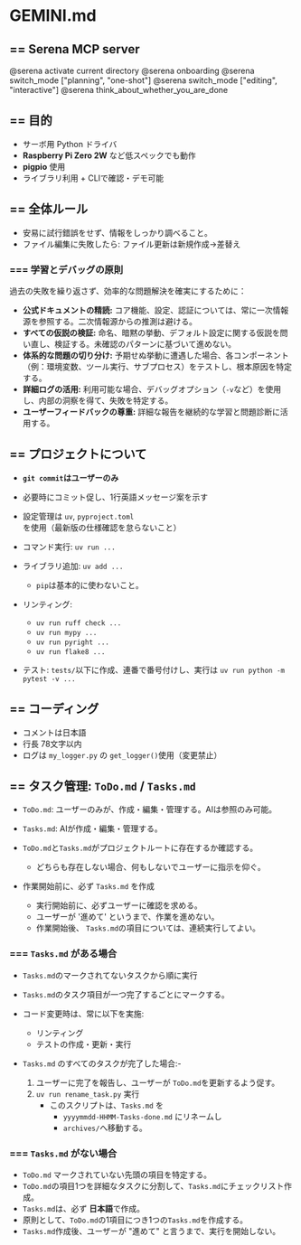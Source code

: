 # GEMINI.md

## == Serena MCP server

@serena activate current directory
@serena onboarding
@serena switch_mode ["planning", "one-shot"]
@serena switch_mode ["editing", "interactive"]
@serena think_about_whether_you_are_done


## == 目的

- サーボ用 Python ドライバ
- **Raspberry Pi Zero 2W** など低スペックでも動作
- **pigpio** 使用
- ライブラリ利用 + CLIで確認・デモ可能


## == 全体ルール

- 安易に試行錯誤をせず、情報をしっかり調べること。
- ファイル編集に失敗したら: ファイル更新は新規作成→差替え


### === 学習とデバッグの原則

過去の失敗を繰り返さず、効率的な問題解決を確実にするために：

- **公式ドキュメントの精読:** コア機能、設定、認証については、常に一次情報源を参照する。二次情報源からの推測は避ける。
- **すべての仮説の検証:** 命名、暗黙の挙動、デフォルト設定に関する仮説を問い直し、検証する。未確認のパターンに基づいて進めない。
- **体系的な問題の切り分け:** 予期せぬ挙動に遭遇した場合、各コンポーネント（例：環境変数、ツール実行、サブプロセス）をテストし、根本原因を特定する。
- **詳細ログの活用:** 利用可能な場合、デバッグオプション（`-v`など）を使用し、内部の洞察を得て、失敗を特定する。
- **ユーザーフィードバックの尊重:** 詳細な報告を継続的な学習と問題診断に活用する。


## == プロジェクトについて

- **`git commit`はユーザーのみ**
- 必要時にコミット促し、1行英語メッセージ案を示す

- 設定管理は `uv`, `pyproject.toml` を使用（最新版の仕様確認を怠らないこと）
- コマンド実行: `uv run ...`
- ライブラリ追加: `uv add ...`
  - `pip`は基本的に使わないこと。

- リンティング:
  - `uv run ruff check ...`
  - `uv run mypy ...`
  - `uv run pyright ...`
  - `uv run flake8 ...`

- テスト: `tests/`以下に作成、連番で番号付けし、実行は `uv run python -m pytest -v ...`


## == コーディング
- コメントは日本語
- 行長 78文字以内
- ログは `my_logger.py` の `get_logger()`使用（変更禁止）


## == タスク管理: `ToDo.md` / `Tasks.md`

- `ToDo.md`: ユーザーのみが、作成・編集・管理する。AIは参照のみ可能。
- `Tasks.md`: AIが作成・編集・管理する。

- `ToDo.md`と`Tasks.md`がプロジェクトルートに存在するか確認する。
  - どちらも存在しない場合、何もしないでユーザーに指示を仰ぐ。

- 作業開始前に、必ず `Tasks.md` を作成
  - 実行開始前に、必ずユーザーに確認を求める。
  - ユーザーが '進めて' というまで、作業を進めない。
  - 作業開始後、 `Tasks.md`の項目については、連続実行してよい。


### === `Tasks.md` がある場合

- `Tasks.md`のマークされてないタスクから順に実行
- `Tasks.md`のタスク項目が一つ完了するごとにマークする。

- コード変更時は、常に以下を実施:
  - リンティング
  - テストの作成・更新・実行

- `Tasks.md` のすべてのタスクが完了した場合:- 
  1. ユーザーに完了を報告し、ユーザーが `ToDo.md`を更新するよう促す。
  2. `uv run rename_task.py` 実行
     - このスクリプトは、`Tasks.md` を
       -  `yyyymmdd-HHMM-Tasks-done.md` にリネームし
       - `archives/`へ移動する。

### === `Tasks.md` がない場合

- `ToDo.md` マークされていない先頭の項目を特定する。
- `ToDo.md`の項目1つを詳細なタスクに分割して、`Tasks.md`にチェックリスト作成。
- `Tasks.md`は、必ず **日本語**で作成。
- 原則として、`ToDo.md`の1項目につき1つの`Tasks.md`を作成する。
- `Tasks.md`作成後、ユーザーが "進めて" と言うまで、実行を開始しない。


